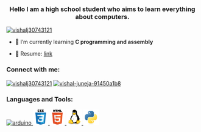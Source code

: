 <h3 align="center">Hello  I am a high school student who aims to learn everything about computers.</h3>

<p align="left"> <a href="https://twitter.com/vishalj30743121" target="blank"><img src="https://img.shields.io/twitter/follow/vishalj30743121?logo=twitter&style=for-the-badge" alt="vishalj30743121" /></a> </p>

- 🌱 I’m currently learning **C programming and assembly**

- 📄 Resume: [link](https://resume.io/r/EKggLWSRZ)

<h3 align="left">Connect with me:</h3>
<p align="left">
<a href="https://twitter.com/HackOlympus" target="blank"><img align="center" src="https://cdn.jsdelivr.net/npm/simple-icons@3.0.1/icons/twitter.svg" alt="vishalj30743121" height="30" width="40" /></a>
<a href="https://linkedin.com/in/vishal-juneja-91450a1b8" target="blank"><img align="center" src="https://cdn.jsdelivr.net/npm/simple-icons@3.0.1/icons/linkedin.svg" alt="vishal-juneja-91450a1b8" height="30" width="40" /></a>
</p>

<h3 align="left">Languages and Tools:</h3>
<p align="left"> <a href="https://www.arduino.cc/" target="_blank"> <img src="https://cdn.worldvectorlogo.com/logos/arduino-1.svg" alt="arduino" width="40" height="40"/> </a> <a href="https://www.w3schools.com/css/" target="_blank"> <img src="https://raw.githubusercontent.com/devicons/devicon/master/icons/css3/css3-original-wordmark.svg" alt="css3" width="40" height="40"/> </a> <a href="https://www.w3.org/html/" target="_blank"> <img src="https://raw.githubusercontent.com/devicons/devicon/master/icons/html5/html5-original-wordmark.svg" alt="html5" width="40" height="40"/> </a> <a href="https://www.linux.org/" target="_blank"> <img src="https://raw.githubusercontent.com/devicons/devicon/master/icons/linux/linux-original.svg" alt="linux" width="40" height="40"/> </a> <a href="https://www.python.org" target="_blank"> <img src="https://raw.githubusercontent.com/devicons/devicon/master/icons/python/python-original.svg" alt="python" width="40" height="40"/> </a> </p>
